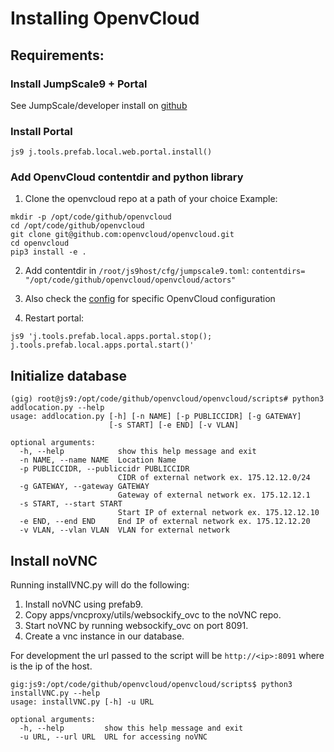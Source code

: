 # Installing OpenvCloud

## Requirements:

### Install JumpScale9 + Portal

See JumpScale/developer install on [github](https://github.com/Jumpscale/developer)

### Install Portal

```
js9 j.tools.prefab.local.web.portal.install()
```

### Add OpenvCloud contentdir and python library

1. Clone the openvcloud repo at a path of your choice
Example:
```
mkdir -p /opt/code/github/openvcloud
cd /opt/code/github/openvcloud
git clone git@github.com:openvcloud/openvcloud.git
cd openvcloud
pip3 install -e .
```

2. Add contentdir in `/root/js9host/cfg/jumpscale9.toml`:
`contentdirs=  "/opt/code/github/openvcloud/openvcloud/actors"`

3. Also check the [config](configuration.md) for specific OpenvCloud configuration

4. Restart portal:
```
js9 'j.tools.prefab.local.apps.portal.stop(); j.tools.prefab.local.apps.portal.start()'
```

## Initialize database

```
(gig) root@js9:/opt/code/github/openvcloud/openvcloud/scripts# python3 addlocation.py --help
usage: addlocation.py [-h] [-n NAME] [-p PUBLICCIDR] [-g GATEWAY]
                      [-s START] [-e END] [-v VLAN]

optional arguments:
  -h, --help            show this help message and exit
  -n NAME, --name NAME  Location Name
  -p PUBLICCIDR, --publiccidr PUBLICCIDR
                        CIDR of external network ex. 175.12.12.0/24
  -g GATEWAY, --gateway GATEWAY
                        Gateway of external network ex. 175.12.12.1
  -s START, --start START
                        Start IP of external network ex. 175.12.12.10
  -e END, --end END     End IP of external network ex. 175.12.12.20
  -v VLAN, --vlan VLAN  VLAN for external network
```

## Install noVNC

Running installVNC.py will do the following:
1. Install noVNC using prefab9.
2. Copy apps/vncproxy/utils/websockify_ovc to the noVNC repo.
3. Start noVNC by running websockify_ovc on port 8091.
4. Create a vnc instance in our database.

For development the url passed to the script will be   `http://<ip>:8091` where <ip> is the ip of the host.

```
gig:js9:/opt/code/github/openvcloud/openvcloud/scripts$ python3 installVNC.py --help
usage: installVNC.py [-h] -u URL

optional arguments:
  -h, --help         show this help message and exit
  -u URL, --url URL  URL for accessing noVNC

  ```
